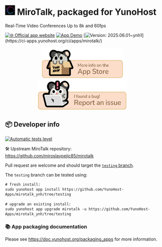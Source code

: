 <!--
N.B.: This README was automatically generated by <https://github.com/YunoHost/apps_tools/blob/main/readme_generator>
It shall NOT be edited by hand.
-->

<h1>
  <img src="https://raw.githubusercontent.com/YunoHost/apps/main/logos/mirotalk.png" width="32px" alt="Logo of MiroTalk">
  MiroTalk, packaged for YunoHost
</h1>

Real-Time Video Conferences Up to 8k and 60fps

[![🌐 Official app website](https://img.shields.io/badge/Official_app_website-darkgreen?style=for-the-badge)](https://meet.no42.org/)
[![App Demo](https://img.shields.io/badge/App_Demo-blue?style=for-the-badge)](https://meet.no42.org/)
[![Version: 2025.06.01~ynh1](https://img.shields.io/badge/Version-2025.06.01~ynh1-rgba(0,150,0,1)?style=for-the-badge)](https://ci-apps.yunohost.org/ci/apps/mirotalk/)

<div align="center">
<a href="https://apps.yunohost.org/app/mirotalk"><img height="100px" src="https://github.com/YunoHost/yunohost-artwork/raw/refs/heads/main/badges/neopossum-badges/badge_more_info_on_the_appstore.svg"/></a>
<a href="https://github.com/YunoHost-Apps/mirotalk_ynh/issues"><img height="100px" src="https://github.com/YunoHost/yunohost-artwork/raw/refs/heads/main/badges/neopossum-badges/badge_report_an_issue.svg"/></a>
</div>

## 📦 Developer info

[![Automatic tests level](https://apps.yunohost.org/badge/cilevel/mirotalk)](https://ci-apps.yunohost.org/ci/apps/mirotalk/)

🛠️ Upstream MiroTalk repository: <https://github.com/miroslavpejic85/mirotalk>

Pull request are welcome and should target the [`testing` branch](https://github.com/YunoHost-Apps/mirotalk_ynh/tree/testing).

The `testing` branch can be tested using:
```
# fresh install:
sudo yunohost app install https://github.com/YunoHost-Apps/mirotalk_ynh/tree/testing

# upgrade an existing install:
sudo yunohost app upgrade mirotalk -u https://github.com/YunoHost-Apps/mirotalk_ynh/tree/testing
```

### 📚 App packaging documentation

Please see <https://doc.yunohost.org/packaging_apps> for more information.